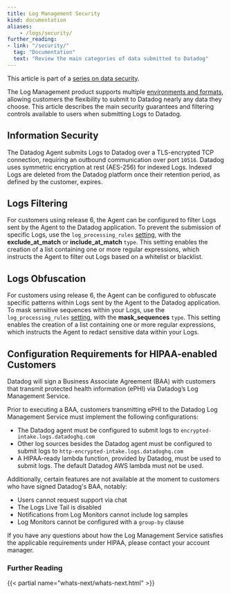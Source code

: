 ```yaml
---
title: Log Management Security
kind: documentation
aliases:
    - /logs/security/
further_reading:
- link: "/security/"
  tag: "Documentation"
  text: "Review the main categories of data submitted to Datadog"
---
```


This article is part of a [series on data security][1].

The Log Management product supports multiple [environments and formats][2], allowing customers the flexibility to submit to Datadog nearly any data they choose. This article describes the main security guarantees and filtering controls available to users when submitting Logs to Datadog.

## Information Security

The Datadog Agent submits Logs to Datadog over a TLS-encrypted TCP connection, requiring an outbound communication over port `10516`. Datadog uses symmetric encryption at rest (AES-256) for indexed Logs. Indexed Logs are deleted from the Datadog platform once their retention period, as defined by the customer, expires.

## Logs Filtering

For customers using release 6, the Agent can be configured to filter Logs sent by the Agent to the Datadog application. To prevent the submission of specific Logs, use the `log_processing_rules` [setting][3], with the **exclude_at_match** or **include_at_match** `type`. This setting enables the creation of a list containing one or more regular expressions, which instructs the Agent to filter out Logs based on a whitelist or blacklist.

## Logs Obfuscation

For customers using release 6, the Agent can be configured to obfuscate specific patterns within Logs sent by the Agent to the Datadog application. To mask sensitive sequences within your Logs, use the `log_processing_rules` [setting][4], with the  **mask_sequences** `type`. This setting enables the creation of a list containing one or more regular expressions, which instructs the Agent to redact sensitive data within your Logs.

## Configuration Requirements for HIPAA-enabled Customers

Datadog will sign a Business Associate Agreement (BAA) with customers that transmit protected health information (ePHI) via Datadog’s Log Management Service.

Prior to executing a BAA, customers transmitting ePHI to the Datadog Log Management Service must implement the following configurations:

* The Datadog agent must be configured to submit logs to `encrypted-intake.logs.datadoghq.com`
* Other log sources besides the Datadog agent must be configured to submit logs to `http-encrypted-intake.logs.datadoghq.com`
* A HIPAA-ready lambda function, provided by Datadog, must be used to submit logs. The default Datadog AWS lambda must not be used.

Additionally, certain features are not available at the moment to customers who have signed Datadog's BAA, notably:

* Users cannot request support via chat
* The Logs Live Tail is disabled
* Notifications from Log Monitors cannot include log samples
* Log Monitors cannot be configured with a `group-by` clause

If you have any questions about how the Log Management Service satisfies the applicable requirements under HIPAA, please contact your account manager.

### Further Reading

{{< partial name="whats-next/whats-next.html" >}}

[1]: /security
[2]: /logs/log_collection
[3]: /logs/log_collection/#filter-logs
[4]: /logs/log_collection/#scrub-sensitive-data-in-your-logs
